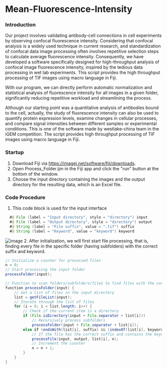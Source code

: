 # Mean-Fluorescence-Intensity
### Introduction
Our project involves validating antibody-cell connections in cell experiments by observing confocal fluorescence intensity. Considering that confocal analysis is a widely used technique in current research, and standardization of confocal data image processing often involves repetitive selection steps to calculate average fluorescence intensity. Consequently, we have developed a software specifically designed for high-throughput analysis of confocal image fluorescence intensity, inspired by the tedious data processing in wet lab experiments. This script provides the high throughput processing of TIF images using macro language in Fiji.

With our program, we can directly perform automatic normalization and statistical analysis of fluorescence intensity for all images in a given folder, significantly reducing repetitive workload and streamlining the process.

Although our starting point was a quantitative analysis of antibodies bound to the cell, actually, the study of fluorescence intensity can also be used to quantify protein expression levels, examine changes in cellular processes, and compare signal intensities between different samples or experimental conditions.
This is one of the software made by westlake-china team in the iGEM competition. The script provides high throughput processing of TIF images using macro language in Fiji.

### Startup
1. Download Fiji via https://imagej.net/software/fiji/downloads.
2. Open Process_Folder.ijm in the Fiji app and click the "run" button at the bottom of the window.
3. Choose the input directory containing the images and the output directory for the resulting data, which is an Excel file.

### Code Procedure
1. This code block is used for the input interface
```Java
  #@ File (label = "Input directory", style = "directory") input
  #@ File (label = "Output directory", style = "directory") output
  #@ String (label = "File suffix", value = ".tif") suffix
  #@ String (label = "Keyword", value = "keyword") keyword
```
![image](https://github.com/Tesla-SHT/Mean-Fluorescence-Intensity/assets/109467147/293f3c51-431c-4573-bb6b-197a4545c7a9)
2. After initialization, we will first start file processing, that is, finding every file in the specific folder (having subfolders) with the correct suffix and keyword.
```Java
// Initialize a counter for processed files
n = 0;
// Start processing the input folder
processFolder(input);

// Function to scan folders/subfolders/files to find files with the correct suffix and keyword
function processFolder(input) {
    // Get a list of files in the input directory
    list = getFileList(input);
    // Iterate through the list of files
    for (i = 0; i < list.length; i++) {
        // Check if the current item is a directory
        if (File.isDirectory(input + File.separator + list[i]))
            // Recursively process subfolders
            processFolder(input + File.separator + list[i]);
        else if (endsWith(list[i], suffix) && (indexOf(list[i], keyword) >= 0)) {
            // If the file has the correct suffix and contains the keyword, process it
            processFile(input, output, list[i], n);
            // Increment the counter
            n = n + 1;
        }
    }
}
```
